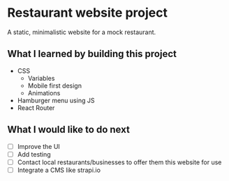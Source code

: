 # Restaurant website project
A static, minimalistic website for a mock restaurant.

## What I learned by building this project
- CSS
  - Variables
  - Mobile first design
  - Animations
- Hamburger menu using JS
- React Router

## What I would like to do next
- [ ] Improve the UI
- [ ] Add testing
- [ ] Contact local restaurants/businesses to offer them this website for use
- [ ] Integrate a CMS like strapi.io
